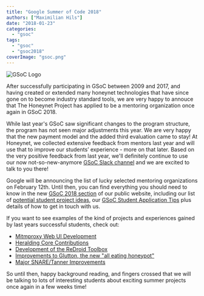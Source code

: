 ```yaml
---
title: "Google Summer of Code 2018"
authors: ["Maximilian Hils"]
date: "2018-01-23"
categories: 
  - "gsoc"
tags: 
  - "gsoc"
  - "gsoc2018"
coverImage: "gsoc.png"
---
```


![GSoC Logo](images/GSoC-logo-horizontal-800.png)

After successfully participating in GSoC between 2009 and 2017, and having created or extended many honeynet technologies that have since gone on to become industry standard tools, we are very happy to annouce that The Honeynet Project has applied to be a mentoring organization once again in GSoC 2018.

While last year's GSoC saw significant changes to the program structure, the program has not seen major adjustments this year. We are very happy that the new payment model and the added third evaluation came to stay! At Honeynet, we collected extensive feedback from mentors last year and will use that to improve our students’ experience - more on that later. Based on the very positive feedback from last year, we'll definitely continue to use our now not-so-new-anymore [GSoC Slack channel](https://gsoc-slack.honeynet.org/) and we are excited to talk to you there!

Google will be announcing the list of lucky selected mentoring organizations on February 12th. Until then, you can find everything you should need to know in the new [GSoC 2018 section](https://honeynet.org/gsoc2018/) of our public website, including our list of [potential student project ideas](https://honeynet.org/gsoc2018/ideas), our [GSoC Student Application Tips](https://honeynet.org/gsoc2018/application-tips) plus details of how to get in touch with us.

If you want to see examples of the kind of projects and experiences gained by last years successful students, check out:

- [Mitmproxy Web UI Development](https://honeynet.org/node/1359)
- [Heralding Core Contributions](https://honeynet.org/node/1360)
- [Development of the ReDroid Toolbox](https://honeynet.org/node/1361)
- [Improvements to Glutton, the new "all eating honeypot"](https://honeynet.org/node/1363)
- [Major SNARE/Tanner Improvements](https://honeynet.org/node/1362)

So until then, happy background reading, and fingers crossed that we will be talking to lots of interesting students about exciting summer projects once again in a few weeks time!
